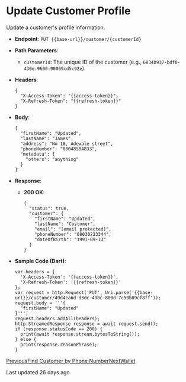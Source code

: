 # Update Customer Profile

Update a customer's profile information.

*   **Endpoint**: `PUT {{base-url}}/customer/{customerId}`
    
*   **Path Parameters**:
    
    *   `customerId`: The unique ID of the customer (e.g., `6834b937-bdf0-430e-9600-90009cd5c92e`).
        
    
*   **Headers**:

    ```
    {
      "X-Access-Token": "{{access-token}}",
      "X-Refresh-Token": "{{refresh-token}}"
    }
    ```
    
*   **Body**:

    ```
    {
      "firstName": "Updated",
      "lastName": "James",
      "address": "No 10, Adewale street",
      "phoneNumber": "08048584833",
      "metadata": {
        "others": "anything"
      }
    }
    ```
    
*   **Response**:
    
    *   **200 OK**:

        ```
        {
          "status": true,
          "customer": {
            "firstName": "Updated",
            "lastName": "Customer",
            "email": "[email protected]",
            "phoneNumber": "08030223344",
            "dateOfBirth": "1991-09-13"
          }
        }
        ```
        
    
*   **Sample Code (Dart)**:

    ```
    var headers = {
      'X-Access-Token': '{{access-token}}',
      'X-Refresh-Token': '{{refresh-token}}'
    };
    var request = http.Request('PUT', Uri.parse('{{base-url}}/customer/49d4ea6d-d3dc-490c-800d-7c50b89cf8ff'));
    request.body = '''{
      "firstName": "Updated"
    }''';
    request.headers.addAll(headers);
    http.StreamedResponse response = await request.send();
    if (response.statusCode == 200) {
      print(await response.stream.bytesToString());
    } else {
      print(response.reasonPhrase);
    }
    ```
    

[PreviousFind Customer by Phone Number](/xpress-wallet-api/merchant/customers/find-customer-by-phone-number)[NextWallet](/xpress-wallet-api/merchant/wallet)

Last updated 26 days ago